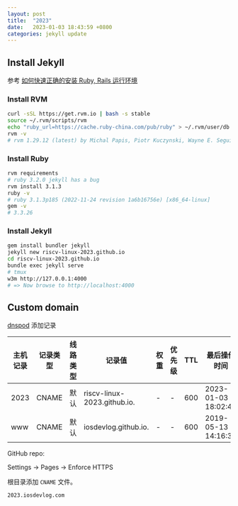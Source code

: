 ```yaml
---
layout: post
title:  "2023"
date:   2023-01-03 18:43:59 +0800
categories: jekyll update
---
```


## Install Jekyll

参考 [如何快速正确的安装 Ruby, Rails 运行环境][install_ruby_guide]

### Install RVM

```bash
curl -sSL https://get.rvm.io | bash -s stable
source ~/.rvm/scripts/rvm
echo "ruby_url=https://cache.ruby-china.com/pub/ruby" > ~/.rvm/user/db
rvm -v
# rvm 1.29.12 (latest) by Michal Papis, Piotr Kuczynski, Wayne E. Seguin [https://rvm.io]
```

### Install Ruby

```bash
rvm requirements
# ruby 3.2.0 jekyll has a bug
rvm install 3.1.3
ruby -v
# ruby 3.1.3p185 (2022-11-24 revision 1a6b16756e) [x86_64-linux]
gem -v
# 3.3.26 
```

### Install Jekyll


```bash
gem install bundler jekyll
jekyll new riscv-linux-2023.github.io
cd riscv-linux-2023.github.io
bundle exec jekyll serve
# tmux
w3m http://127.0.0.1:4000
# => Now browse to http://localhost:4000
```

## Custom domain

[dnspod][dnspod] 添加记录

|主机记录 | 记录类型 | 线路类型 |           记录值            | 权重 | 优先级 | TTL | 最后操作时间        | 操作 |
|---------|----------|----------|-----------------------------|------|--------|-----|---------------------|------|
|  2023   |   CNAME  |  默认    | riscv-linux-2023.github.io. |  -   |    -   | 600 | 2023-01-03 18:02:47 |      |
|  www    |   CNAME  |  默认    |        iosdevlog.github.io. |  -   |    -   | 600 | 2019-05-13 14:16:36 |      |

GitHub repo:

Settings -> Pages -> Enforce HTTPS

根目录添加 `CNAME` 文件。

```bash
2023.iosdevlog.com
```

[install_ruby_guide]: https://ruby-china.org/wiki/install_ruby_guide
[dnspod]: https://console.dnspod.cn/dns

